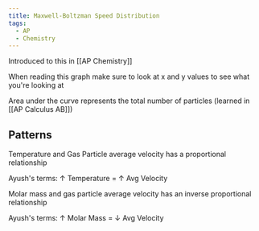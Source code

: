 ```yaml
---
title: Maxwell-Boltzman Speed Distribution
tags:
  - AP
  - Chemistry
---
```

Introduced to this in [[AP Chemistry]]

When reading this graph make sure to look at x and y values to see what you're looking at

Area under the curve represents the total number of particles (learned in [[AP Calculus AB]])

## Patterns

Temperature and Gas Particle average velocity has a proportional relationship

Ayush's terms: $\uparrow$ Temperature = $\uparrow$ Avg Velocity


Molar mass and gas particle average velocity has an inverse proportional relationship

Ayush's terms: $\uparrow$ Molar Mass = $\downarrow$ Avg Velocity


